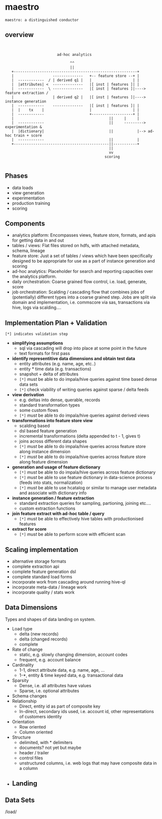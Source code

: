 maestro
=======

```
maestro: a distinguished conductor
```


overview
--------

```


                        ad-hoc analytics

                              ^^
                              ||
   +---------------------------------------------------------+
   |                  --------------   +-- feature store --+ |
   |  ------------  / | derived q1 |   |                   | |
   |  |attributes| <  --------------   |[ inst | features ]| |
   |  ------------  \ --------------   |[ inst | features ]|----> feature extraction /
   |                  | derived q2 |   |[ inst | features ]|----> instance generation
   |  ------------    --------------   |[ inst | features ]| |
   |  |    tx    |                     |                   | |
   |  ------------                     +-------------------+ |
   |                                            ||     |     |
   |  ------------                              ||     ---------> experimentation &
   |  |dictionary|                              ||           |--> ad-hoc train + score
   |  ------------                              ||           |
   +--------------------------------------------||-----------+
                                                ||
                                                vv
                                              scoring


```

Phases
------

 - data loads
 - view generation
 - experimentation
 - production training
 - scoring


Components
----------

 - analytics platform:  Encompasses views, feature store, formats, and apis for getting
                        data in and out
 - tables / views:      Flat files stored on hdfs, with attached metadata, schema, lineage
 - feature store:       Just a set of tables / views which have been specifically designed
                        to be appropriate for use as a part of instance generation and
                        scoring
 - ad-hoc analytics:    Placeholder for search and reporting capacities over the analytics
                        platform.
 - daily orchestration: Coarse grained flow control, i.e. load, generate, score
 - job orchestration:   Scalding / cascading flow that combines jobs of (potentially) different
                        types into a coarse grained step. Jobs are split via domain and implementation,
                        i.e. commscore via sas, transactions via hive, logs via scalding....


Implementation Plan + Validation
--------------------------------

`[*] indicates validation step`

 - __simplifying assumptions__
     - sql via cascading will drop into place at some point in the future
     - text formats for first pass
 - __identify representitive data dimensions and obtain test data__
     - entity attributes (e.g. name, age, etc..)
     - entity * time data (e.g. transactions)
     - snapshot + delta of attributes
     - `[*]` _must_ be able to do impala/hive queries against time based dense data sets
     - `[*]` check viability of writing queries against sparse / delta feeds
 - __view derivation__
     - e.g. deltas into dense, querable, records
     - standard transformation types
     - some custom flows
     - `[*]` _must_ be able to do impala/hive queries against derived views
 - __transformations into feature store view__
     - scalding based
     - dsl based feature generation
     - incremental transformations (delta appended to t - 1, gives t)
     - joins across different data shapes
     - `[*]` _must_ be able to do impala/hive queries across feature store along instance dimension
     - `[*]` _must_ be able to do impala/hive queries across feature store along feature dimension
 - __generation and usage of feature dictionary__
     - `[*]` _must_ be able to do impala/hive queries across feature dictionary
     - `[*]` _must_ be able to use feature dictionary in data-science process (feeds into stats, normalization)
     - `[*]` _must_ be able to use hcatalog or similar to manage user metadata and associate with dictionary info
 - __instance generation / feature extraction__
     - standard extraction queries for sampling, partioning, joining etc....
     - custom extraction functions
 - __join feature extract with ad-hoc table / query__
     - `[*]` _must_ be able to effectively hive tables with productionised features
 - __extract for score__
     - `[*]` _must_ be able to perform score with efficient scan


Scaling implementation
----------------------

 - alternative storage formats
 - complete extraction api
 - complete feature generation dsl
 - complete standard load forms
 - incorporate work from cascading around running hive-ql
 - incorporate meta-data / lineage work
 - incorporate quality / stats work


Data Dimensions
---------------

Types and shapes of data landing on system.

 - Load type
     - delta (new records)
     - delta (changed records)
     - complete
 - Rate of change
     - static, e.g. slowly changing dimension, account codes
     - frequent, e.g. account balance
 - Cardinality
     - 1-1, direct attribute data, e.g. name, age, ...
     - 1-*, entity & time  keyed data, e.g. transactional data
 - Sparsity
     - Dense, i.e. all attributes have values
     - Sparse, i.e. optional attributes
 - Schema changes
 - Relationship
     - Direct, entity id as part of composite key
     - In-direct, secondary ids used, i.e. account id, other representations of customers identity
 - Orientation
     - Row oriented
     - Column oriented
 - Structure
     - delimited, with * delimiters
     - documents? not yet but maybe
     - header / trailer
     - control files
     - unstructured columns, i.e. web logs that may have composite data in a column
 - Landing
     -

Data Sets
---------


   <base>/load/

